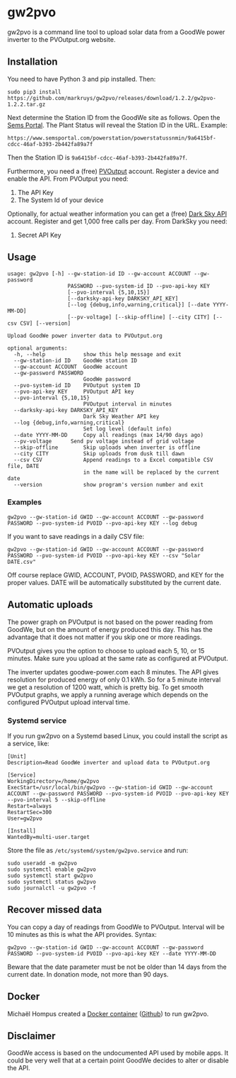 
# gw2pvo

gw2pvo is a command line tool to upload solar data from a GoodWe power inverter to the PVOutput.org website.

## Installation

You need to have Python 3 and pip installed. Then:

    sudo pip3 install https://github.com/markruys/gw2pvo/releases/download/1.2.2/gw2pvo-1.2.2.tar.gz

Next determine the Station ID from the GoodWe site as follows. Open the [Sems Portal](https://www.semsportal.com). The Plant Status will reveal the Station ID in the URL. Example:

    https://www.semsportal.com/powerstation/powerstatussnmin/9a6415bf-cdcc-46af-b393-2b442fa89a7f

Then the Station ID is `9a6415bf-cdcc-46af-b393-2b442fa89a7f`.

Furthermore, you need a (free) [PVOutput](PVOutput.org) account. Register a device and enable the API. From PVOutput you need:

  1. The API Key
  2. The System Id of your device

Optionally, for actual weather information you can get a (free) [Dark Sky API](https://darksky.net/dev) account. Register and get 1,000 free calls per day. From DarkSky you need:

  1. Secret API Key

## Usage

```
usage: gw2pvo [-h] --gw-station-id ID --gw-account ACCOUNT --gw-password
                   PASSWORD --pvo-system-id ID --pvo-api-key KEY
                   [--pvo-interval {5,10,15}]
                   [--darksky-api-key DARKSKY_API_KEY]
                   [--log {debug,info,warning,critical}] [--date YYYY-MM-DD]
                   [--pv-voltage] [--skip-offline] [--city CITY] [--csv CSV] [--version]

Upload GoodWe power inverter data to PVOutput.org

optional arguments:
  -h, --help            show this help message and exit
  --gw-station-id ID    GoodWe station ID
  --gw-account ACCOUNT  GoodWe account
  --gw-password PASSWORD
                        GoodWe password
  --pvo-system-id ID    PVOutput system ID
  --pvo-api-key KEY     PVOutput API key
  --pvo-interval {5,10,15}
                        PVOutput interval in minutes
  --darksky-api-key DARKSKY_API_KEY
                        Dark Sky Weather API key
  --log {debug,info,warning,critical}
                        Set log level (default info)
  --date YYYY-MM-DD     Copy all readings (max 14/90 days ago)
  --pv-voltage		Send pv voltage instead of grid voltage
  --skip-offline        Skip uploads when inverter is offline
  --city CITY           Skip uploads from dusk till dawn
  --csv CSV             Append readings to a Excel compatible CSV file, DATE
                        in the name will be replaced by the current date
  --version             show program's version number and exit
```

### Examples

```
gw2pvo --gw-station-id GWID --gw-account ACCOUNT --gw-password PASSWORD --pvo-system-id PVOID --pvo-api-key KEY --log debug
```

If you want to save readings in a daily CSV file:

```
gw2pvo --gw-station-id GWID --gw-account ACCOUNT --gw-password PASSWORD --pvo-system-id PVOID --pvo-api-key KEY --csv "Solar DATE.csv"
```

Off course replace GWID, ACCOUNT, PVOID, PASSWORD, and KEY for the proper values. DATE will be automatically substituted by the current date.

## Automatic uploads

The power graph on PVOutput is not based on the power reading from GoodWe, but on the amount of energy produced this day. This has the advantage that it does not matter if you skip one or more readings.

PVOutput gives you the option to choose to upload each 5, 10, or 15 minutes. Make sure you upload at the same rate as configured at PVOutput.

The inverter updates goodwe-power.com each 8 minutes. The API gives resolution for produced energy of only 0.1 kWh. So for a 5 minute interval we get a resolution of 1200 watt, which is pretty big. To get smooth PVOutput graphs, we apply a running average which depends on the configured PVOutput upload interval time.

### Systemd service

If you run gw2pvo on a Systemd based Linux, you could install the script as a service, like:

```
[Unit]
Description=Read GoodWe inverter and upload data to PVOutput.org

[Service]
WorkingDirectory=/home/gw2pvo
ExecStart=/usr/local/bin/gw2pvo --gw-station-id GWID --gw-account ACCOUNT --gw-password PASSWORD --pvo-system-id PVOID --pvo-api-key KEY --pvo-interval 5 --skip-offline
Restart=always
RestartSec=300
User=gw2pvo

[Install]
WantedBy=multi-user.target
```

Store the file as ``/etc/systemd/system/gw2pvo.service`` and run:

    sudo useradd -m gw2pvo
    sudo systemctl enable gw2pvo
    sudo systemctl start gw2pvo
    sudo systemctl status gw2pvo
    sudo journalctl -u gw2pvo -f

## Recover missed data

You can copy a day of readings from GoodWe to PVOutput. Interval will be 10 minutes as this is what the API provides. Syntax:

```
gw2pvo --gw-station-id GWID --gw-account ACCOUNT --gw-password PASSWORD --pvo-system-id PVOID --pvo-api-key KEY --date YYYY-MM-DD
```

Beware that the date parameter must be not be older than 14 days from the current date. In donation mode, not more than 90 days.

## Docker

Michaël Hompus created a [Docker container](https://hub.docker.com/r/energy164/gw2pvo/) ([Github](https://github.com/eNeRGy164/gw2pvo-docker)) to run gw2pvo.

## Disclaimer

GoodWe access is based on the undocumented API used by mobile apps. It could be very well that at a certain point GoodWe decides to alter or disable the API.
